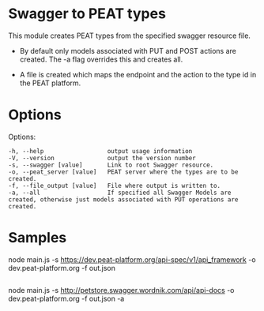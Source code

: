 Swagger to PEAT types
======================

This module creates PEAT types from the specified swagger resource file.

* By default only models associated with PUT and POST actions are created. The -a flag overrides this and creates all.

* A file is created which maps the endpoint and the action to the type id in the PEAT platform.


Options
=========

Options:

    -h, --help                  output usage information
    -V, --version               output the version number
    -s, --swagger [value]       Link to root Swagger resource.
    -o, --peat_server [value]   PEAT server where the types are to be created.
    -f, --file_output [value]   File where output is written to.
    -a, --all                   If specified all Swagger Models are created, otherwise just models associated with PUT operations are created.




Samples
=========

node main.js -s https://dev.peat-platform.org/api-spec/v1/api_framework -o dev.peat-platform.org -f out.json

```json

```

node main.js -s http://petstore.swagger.wordnik.com/api/api-docs -o dev.peat-platform.org -f out.json -a
